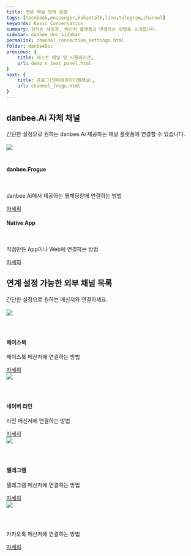 ```yaml
---
title: 챗봇 채널 연계 설정
tags: [facebook,messenger,kakaotalk,line,telegram,channel]
keywords: Basic Conversation
summary: 원하는 채팅창, 메신저 플랫폼과 연결하는 방법을 소개합니다.
sidebar: danbee_doc_sidebar
permalink: channel_connection_settings.html
folder: danbeeDoc
previous: {
    title: 테스트 패널 및 시뮬레이션,
    url: demo_n_test_panel.html
}
next: {
    title: 프로그(단비에이아이웹채널),
    url: channel_frogu.html
}
---
```


<div class="row">
    <div class="col-lg-12">
        <h2 class="page-header">danbee.Ai 자체 채널</h2>
        간단한 설정으로 원하는 danbee.Ai 제공하는 채널 플랫폼에 연결할 수 있습니다.<br/>
    </div>
    <div class="col-lg-12"><br/></div>
    <div class="col-md-6 col-sm-6">
        <div class="panel panel-default text-center">
            <div class="panel-heading">
                <span class="fa-stack fa-5x">
                    <img src="https://danbee.Ai/platform/img/channel/c_danbee.png" style="max-width:100%;max-height:100%;margin: 0px 0px 22px 0px;" />
                </span>
            </div>
            <div class="panel-body">
                <h4>danbee.Frogue</h4>
                <p>danbee.Ai에서 제공하는 웹채팅창에 연결하는 방법</p>
                <a href="channel_frogu.html" class="btn btn-primary">자세히</a>
            </div>
        </div>
    </div>
    <div class="col-md-6 col-sm-6">
        <div class="panel panel-default text-center">
            <div class="panel-heading">
                <span class="fa-stack fa-5x">
                    <i class="fa fa-circle fa-stack-2x text-primary"></i>
                    <i class="fa fa-comments fa-stack-1x fa-inverse"></i>
                </span>
            </div>
            <div class="panel-body">
                <h4>Native App</h4>
                <p>직접만든 App이나 Web에 연결하는 방법</p>
                <a href="channel_native_app.html" class="btn btn-primary">자세히</a>
            </div>
        </div>
    </div>
</div>

<div class="row">
    <div class="col-lg-12">
        <h2 class="page-header">연계 설정 가능한 외부 채널 목록</h2>
        간단한 설정으로 원하는 메신저와 연결하세요.<br/>
    </div>
    <div class="col-lg-12"><br/></div>
    <div class="col-md-3 col-sm-6">
        <div class="panel panel-default text-center">
            <div class="panel-heading">
                <span class="fa-stack fa-5x">
                    <img src="https://danbee.Ai/platform/img/channel/c_facebook.png" style="max-width:100%;max-height:100%;margin: 0px 0px 22px 0px;" />
                </span>
            </div>
            <div class="panel-body">
                <h4>페이스북</h4>
                <p>페이스북 메신저에 연결하는 방법</p>
                <a href="channel_facebook.html" class="btn btn-primary">자세히</a>
            </div>
        </div>
    </div>
    <div class="col-md-3 col-sm-6">
        <div class="panel panel-default text-center">
            <div class="panel-heading">
                <span class="fa-stack fa-5x">
                    <img src="https://danbee.Ai/platform/img/channel/c_line.png" style="max-width:100%;max-height:100%;margin: 0px 0px 22px 0px;" />
                </span>
            </div>
            <div class="panel-body">
                <h4>네이버 라인</h4>
                <p>라인 메신저에 연결하는 방법</p>
                <a href="channel_line.html" class="btn btn-primary">자세히</a>
            </div>
        </div>
    </div>
    <div class="col-md-3 col-sm-6">
        <div class="panel panel-default text-center">
            <div class="panel-heading">
                <span class="fa-stack fa-5x">
                    <img src="https://danbee.Ai/platform/img/channel/c_telegram.png" style="max-width:100%;max-height:100%;margin: 0px 0px 22px 0px;" />
                </span>
            </div>
            <div class="panel-body">
                <h4>텔레그램</h4>
                <p>텔레그램 메신저에 연결하는 방법</p>
                <a href="channel_telegram.html" class="btn btn-primary">자세히</a>
            </div>
        </div>
    </div>
    <div class="col-md-3 col-sm-6">
        <div class="panel panel-default text-center">
            <div class="panel-heading">
                <span class="fa-stack fa-5x">
                    <img src="https://danbee.Ai/platform/img/channel/c_kakaotalk.png" style="max-width:100%;max-height:100%;margin: 0px 0px 22px 0px;" />
                </span>
            </div>
            <div class="panel-body">
                <h4></h4>
                <p>카카오톡 메신저에 연결하는 방법</p>
                <a href="channel_kakaotalk.html" class="btn btn-primary">자세히</a>
            </div>
        </div>
    </div>
</div>

